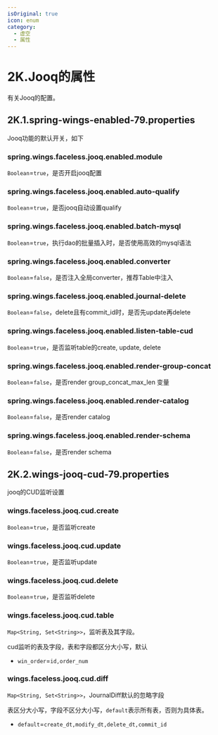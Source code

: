 ```yaml
---
isOriginal: true
icon: enum
category:
  - 虚空
  - 属性
---
```


# 2K.Jooq的属性

有关Jooq的配置。

## 2K.1.spring-wings-enabled-79.properties

Jooq功能的默认开关，如下

### spring.wings.faceless.jooq.enabled.module

`Boolean`=`true`，是否开启jooq配置

### spring.wings.faceless.jooq.enabled.auto-qualify

`Boolean`=`true`，是否jooq自动设置qualify

### spring.wings.faceless.jooq.enabled.batch-mysql

`Boolean`=`true`，执行dao的批量插入时，是否使用高效的mysql语法

### spring.wings.faceless.jooq.enabled.converter

`Boolean`=`false`，是否注入全局converter，推荐Table中注入

### spring.wings.faceless.jooq.enabled.journal-delete

`Boolean`=`false`，delete且有commit_id时，是否先update再delete

### spring.wings.faceless.jooq.enabled.listen-table-cud

`Boolean`=`true`，是否监听table的create, update, delete

### spring.wings.faceless.jooq.enabled.render-group-concat

`Boolean`=`false`，是否render group_concat_max_len 变量

### spring.wings.faceless.jooq.enabled.render-catalog

`Boolean`=`false`，是否render catalog

### spring.wings.faceless.jooq.enabled.render-schema

`Boolean`=`false`，是否render schema

## 2K.2.wings-jooq-cud-79.properties

jooq的CUD监听设置

### wings.faceless.jooq.cud.create

`Boolean`=`true`，是否监听create

### wings.faceless.jooq.cud.update

`Boolean`=`true`，是否监听update

### wings.faceless.jooq.cud.delete

`Boolean`=`true`，是否监听delete

### wings.faceless.jooq.cud.table

`Map<String, Set<String>>`，监听表及其字段。

cud监听的表及字段，表和字段都区分大小写，默认

* `win_order`=`id,order_num`

### wings.faceless.jooq.cud.diff

`Map<String, Set<String>>`，JournalDiff默认的忽略字段

表区分大小写，字段不区分大小写，`default`表示所有表，否则为具体表。

* `default`=`create_dt,modify_dt,delete_dt,commit_id`
